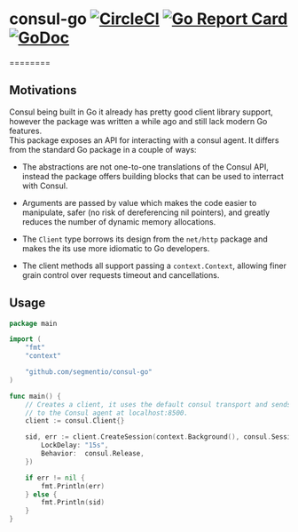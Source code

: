# consul-go [![CircleCI](https://circleci.com/gh/segmentio/consul-go.svg?style=shield)](https://circleci.com/gh/segmentio/consul-go) [![Go Report Card](https://goreportcard.com/badge/github.com/segmentio/consul-go)](https://goreportcard.com/report/github.com/segmentio/consul-go) [![GoDoc](https://godoc.org/github.com/segmentio/consul-go?status.svg)](https://godoc.org/github.com/segmentio/consul-go)
========

## Motivations

Consul being built in Go it already has pretty good client library support,
however the package was written a while ago and still lack modern Go features.  
This package exposes an API for interacting with a consul agent. It differs from
the standard Go package in a couple of ways:

- The abstractions are not one-to-one translations of the Consul API, instead
the package offers building blocks that can be used to interract with Consul.

- Arguments are passed by value which makes the code easier to manipulate,
safer (no risk of dereferencing nil pointers), and greatly reduces the number
of dynamic memory allocations.

- The `Client` type borrows its design from the `net/http` package and makes the
its use more idiomatic to Go developers.

- The client methods all support passing a `context.Context`, allowing finer
grain control over requests timeout and cancellations.

## Usage

```go
package main

import (
    "fmt"
    "context"

    "github.com/segmentio/consul-go"
)

func main() {
    // Creates a client, it uses the default consul transport and sends rquests
    // to the Consul agent at localhost:8500.
    client := consul.Client{}

    sid, err := client.CreateSession(context.Background(), consul.SessionConfig{
        LockDelay: "15s",
        Behavior:  consul.Release,
    })

    if err != nil {
        fmt.Println(err)
    } else {
        fmt.Println(sid)
    }
}
```
